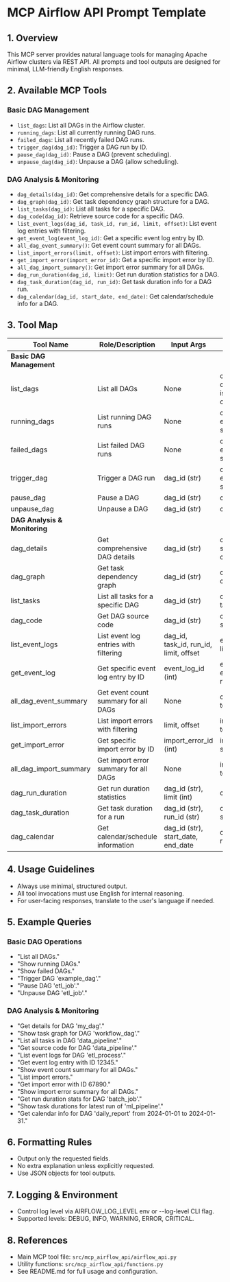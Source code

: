 # MCP Airflow API Prompt Template

## 1. Overview

This MCP server provides natural language tools for managing Apache Airflow clusters via REST API. All prompts and tool outputs are designed for minimal, LLM-friendly English responses.

## 2. Available MCP Tools

### Basic DAG Management
- `list_dags`: List all DAGs in the Airflow cluster.
- `running_dags`: List all currently running DAG runs.
- `failed_dags`: List all recently failed DAG runs.
- `trigger_dag(dag_id)`: Trigger a DAG run by ID.
- `pause_dag(dag_id)`: Pause a DAG (prevent scheduling).
- `unpause_dag(dag_id)`: Unpause a DAG (allow scheduling).

### DAG Analysis & Monitoring
- `dag_details(dag_id)`: Get comprehensive details for a specific DAG.
- `dag_graph(dag_id)`: Get task dependency graph structure for a DAG.
- `list_tasks(dag_id)`: List all tasks for a specific DAG.
- `dag_code(dag_id)`: Retrieve source code for a specific DAG.
- `list_event_logs(dag_id, task_id, run_id, limit, offset)`: List event log entries with filtering.
- `get_event_log(event_log_id)`: Get a specific event log entry by ID.
- `all_dag_event_summary()`: Get event count summary for all DAGs.
- `list_import_errors(limit, offset)`: List import errors with filtering.
- `get_import_error(import_error_id)`: Get a specific import error by ID.
- `all_dag_import_summary()`: Get import error summary for all DAGs.
- `dag_run_duration(dag_id, limit)`: Get run duration statistics for a DAG.
- `dag_task_duration(dag_id, run_id)`: Get task duration info for a DAG run.
- `dag_calendar(dag_id, start_date, end_date)`: Get calendar/schedule info for a DAG.

## 3. Tool Map

| Tool Name           | Role/Description                          | Input Args                    | Output Fields                        |
|---------------------|-------------------------------------------|-------------------------------|--------------------------------------|
| **Basic DAG Management** |                                     |                               |                                      |
| list_dags           | List all DAGs                             | None                          | dag_id, dag_display_name, is_active, is_paused, owners, tags |
| running_dags        | List running DAG runs                     | None                          | dag_id, run_id, state, execution_date, start_date, end_date |
| failed_dags         | List failed DAG runs                      | None                          | dag_id, run_id, state, execution_date, start_date, end_date |
| trigger_dag         | Trigger a DAG run                         | dag_id (str)                  | dag_id, run_id, state, execution_date, start_date, end_date |
| pause_dag           | Pause a DAG                               | dag_id (str)                  | dag_id, is_paused                    |
| unpause_dag         | Unpause a DAG                             | dag_id (str)                  | dag_id, is_paused                    |
| **DAG Analysis & Monitoring** |                                   |                               |                                      |
| dag_details         | Get comprehensive DAG details             | dag_id (str)                  | dag_id, schedule_interval, start_date, owners, tags, description, etc. |
| dag_graph           | Get task dependency graph                 | dag_id (str)                  | dag_id, tasks, dependencies, total_tasks |
| list_tasks          | List all tasks for a specific DAG        | dag_id (str)                  | dag_id, tasks, task_configuration_details |
| dag_code            | Get DAG source code                       | dag_id (str)                  | dag_id, file_token, source_code      |
| list_event_logs     | List event log entries with filtering     | dag_id, task_id, run_id, limit, offset | event_logs, total_entries, limit, offset |
| get_event_log       | Get specific event log entry by ID        | event_log_id (int)            | event_log_id, when, event, dag_id, task_id, run_id, etc. |
| all_dag_event_summary | Get event count summary for all DAGs    | None                          | dag_summaries, total_dags, total_events |
| list_import_errors  | List import errors with filtering         | limit, offset                 | import_errors, total_entries, limit, offset |
| get_import_error    | Get specific import error by ID           | import_error_id (int)         | import_error_id, filename, stacktrace, timestamp |
| all_dag_import_summary | Get import error summary for all DAGs | None                          | import_summaries, total_errors, affected_files |
| dag_run_duration    | Get run duration statistics               | dag_id (str), limit (int)     | dag_id, runs, statistics             |
| dag_task_duration   | Get task duration for a run               | dag_id (str), run_id (str)    | dag_id, run_id, tasks, statistics    |
| dag_calendar        | Get calendar/schedule information         | dag_id (str), start_date, end_date | dag_id, schedule_interval, runs, next_runs |

## 4. Usage Guidelines

- Always use minimal, structured output.
- All tool invocations must use English for internal reasoning.
- For user-facing responses, translate to the user's language if needed.

## 5. Example Queries

### Basic DAG Operations
- "List all DAGs."
- "Show running DAGs."
- "Show failed DAGs."
- "Trigger DAG 'example_dag'."
- "Pause DAG 'etl_job'."
- "Unpause DAG 'etl_job'."

### DAG Analysis & Monitoring
- "Get details for DAG 'my_dag'."
- "Show task graph for DAG 'workflow_dag'."
- "List all tasks in DAG 'data_pipeline'."
- "Get source code for DAG 'data_pipeline'."
- "List event logs for DAG 'etl_process'."
- "Get event log entry with ID 12345."
- "Show event count summary for all DAGs."
- "List import errors."
- "Get import error with ID 67890."
- "Show import error summary for all DAGs."
- "Get run duration stats for DAG 'batch_job'."
- "Show task durations for latest run of 'ml_pipeline'."
- "Get calendar info for DAG 'daily_report' from 2024-01-01 to 2024-01-31."

## 6. Formatting Rules

- Output only the requested fields.
- No extra explanation unless explicitly requested.
- Use JSON objects for tool outputs.

## 7. Logging & Environment

- Control log level via AIRFLOW_LOG_LEVEL env or --log-level CLI flag.
- Supported levels: DEBUG, INFO, WARNING, ERROR, CRITICAL.

## 8. References

- Main MCP tool file: `src/mcp_airflow_api/airflow_api.py`
- Utility functions: `src/mcp_airflow_api/functions.py`
- See README.md for full usage and configuration.
